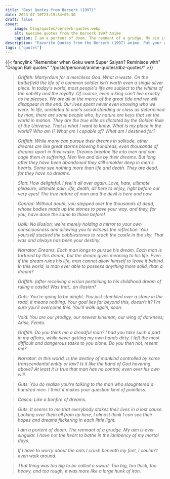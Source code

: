 ```yaml
---
title: "Best Quotes from Berserk (1997)"
date: 2023-07-10T23:19:34+05:30
draft: false
cover: 
    image: blog/quotes/berserk-quotes.webp
    alt: Awesome quotes from the Berserk 1997 Anime
    caption: I am a portent of doom. The remnant of a grudge. My aim is ever singular.
description: "Favorite Quotes from the Berserk (1997) anime. Put your grasses on nothing will be wrong."
tags: ["quotes"] 
---
```


{{< fancylink "Remember when Goku went Super Saiyan? Reminisce with" "Dragon Ball quotes" "/posts/personal/anime-quotes/dbz-quotes/" >}}

>*Griffith: Martyrdom for a merciless God. What a waste. On the battlefield the life of a common soldier isn't worth even a single silver piece. In today's world, most people's life are subject to the whims of the nobility and the royalty. Of course, even a king can't live exactly as he pleases. We are all at the mercy of the great tide and we will disappear in the end. Our lives spent never even knowing who we were. In life, unrelated to one's social standing or class as determined by man, there are some people who, by nature are keys that set the world in motion. They are the true elite as dictated by the Golden Rule of the Universe. That is what I want to know. What is my place in the world? Who am I? What am I capable of? What am I destined for?*

>*Griffith: While many can pursue their dreams in solitude, other dreams are like great storms blowing hundreds, even thousands of dreams apart in their wake. Dreams breathe life into men and can cage them in suffering. Men live and die by their dreams. But long after they have been abandoned they still smolder deep in men's hearts. Some see nothing more than life and death. They are dead, for they have no dreams.*

>*Slan: How delightful. I feel it all over again. Love, hate, ultimate pleasure, ultimate pain, life, death, all here to enjoy, right before our very eyes! The true nature of man and the devil is here and now.*

>*Conrad: Without doubt, you stepped over the thousands of dead, whose bodies made up the stones to pave your way, and they, for you, have done the same to those before!*

>*Ubik: No illusion; we're merely holding a mirror to your own consciousness and allowing you to witness the reflection. You yourself stacked the cobblestones to reach the castle in the sky. That was and always has been your destiny.*

>*Narrator: Dreams. Each man longs to pursue his dream. Each man is tortured by this dream, but the dream gives meaning to his life. Even if the dream ruins his life, man cannot allow himself to leave it behind. In this world, is man ever able to possess anything more solid, than a dream?*

>*Griffith: (after receiving a vision pertaining to his childhood dream of ruling a castle) Was that...an illusion?*

>*Guts: You’re going to be alright. You just stumbled over a stone in the road, it means nothing. Your goal lies far beyond this, doesn’t it? I’m sure you’ll overcome this. You’ll walk again, soon.*

>*Void: You are our prodigy, our newest kinsman, our wing of darkness; Arise, Femto.*

>*Griffith: Do you think me a dreadful man? I had you take such a part in my affairs, while never getting my own hands dirty. I left the most difficult and dangerous tasks to you alone. Do you then not, resent me?*

>*Narrator: In this world, is the destiny of mankind controlled by some transcendental entity or law? Is it like the hand of God hovering above? At least it is true that man has no control; even over his own will.*

>*Guts: You do realize you're talking to the man who slaughtered a hundred men. I think it makes your question kind of pointless.*

>*Casca: Like a bonfire of dreams.*

>*Guts: It seems to me that everybody stakes their lives in a lost cause. Looking over them all from up here, I almost think I can see their hopes and dreams flickering in each little light.*

>*I am a portent of doom. The remnant of a grudge. My aim is ever singular. I have not the heart to bathe in the lambency of my mortal days.*

>*If I have to worry about the ants I crush beneath my feet, I couldn't even walk around.*

>*That thing was too big to be called a sword. Too big, too thick, too heavy, and too rough, it was more like a large hunk of iron.*
